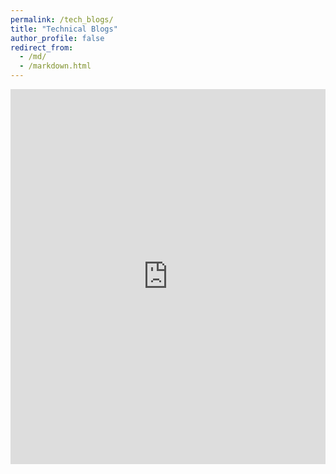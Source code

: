 ```yaml
---
permalink: /tech_blogs/
title: "Technical Blogs"
author_profile: false
redirect_from: 
  - /md/
  - /markdown.html
---
```


<iframe src="https://wenhangao21.github.io/blogs/blogs.html" width="100%" height="600" style="border:none;"></iframe>






